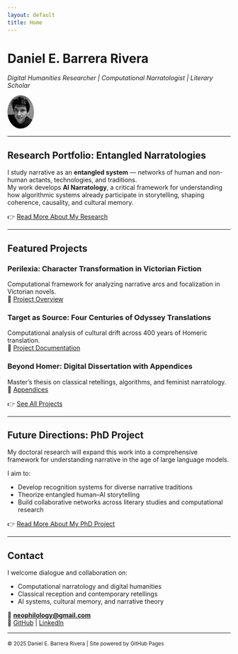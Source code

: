 ```yaml
---
layout: default
title: Home
---
```


# Daniel E. Barrera Rivera  
*Digital Humanities Researcher | Computational Narratologist | Literary Scholar*  

<img src="./assets/images/Dan_BW02.png" alt="Daniel Barrera Rivera" width="60" style="border-radius:50%"/>

---

## Research Portfolio: Entangled Narratologies  

I study narrative as an **entangled system** — networks of human and non-human actants, technologies, and traditions.  
My work develops **AI Narratology**, a critical framework for understanding how algorithmic systems already participate in storytelling, shaping coherence, causality, and cultural memory.  

👉 [Read More About My Research](./research.md)  

---

## Featured Projects  

### **Perilexia: Character Transformation in Victorian Fiction**  
Computational framework for analyzing narrative arcs and focalization in Victorian novels.  
🔗 [Project Overview](./projects/perilexia.md)  

### **Target as Source: Four Centuries of Odyssey Translations**  
Computational analysis of cultural drift across 400 years of Homeric translation.  
🔗 [Project Documentation](https://neophilology.github.io/English-Homer/)  

### **Beyond Homer: Digital Dissertation with Appendices**  
Master’s thesis on classical retellings, algorithms, and feminist narratology.  
🔗 [Appendices](https://neophilology.github.io/Beyond-Homer/)  

👉 [See All Projects](./projects.md)  

---

## Future Directions: PhD Project  

My doctoral research will expand this work into a comprehensive framework for understanding narrative in the age of large language models.  

I aim to:  
- Develop recognition systems for diverse narrative traditions  
- Theorize entangled human–AI storytelling  
- Build collaborative networks across literary studies and computational research  

👉 [Read More About My PhD Project](./phd.md)  

---

## Contact  

I welcome dialogue and collaboration on:  
- Computational narratology and digital humanities  
- Classical reception and contemporary retellings  
- AI systems, cultural memory, and narrative theory  

📧 **neophilology@gmail.com**  
🔗 [GitHub](https://github.com/neophilology) | [LinkedIn](https://linkedin.com/in/danielbarrera-neophilology)  

---

<small>© 2025 Daniel E. Barrera Rivera | Site powered by GitHub Pages</small>